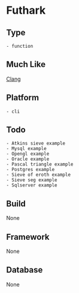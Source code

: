 # Futhark

## Type
	- function
## Much Like
[Clang](CLANG.md)
## Platform
	- cli
## Todo
	- Atkins sieve example
	- Mysql example
	- Opengl example
	- Oracle example
	- Pascal triangle example
	- Postgres example
	- Sieve of eroth example
	- Sieve seg example
	- Sqlserver example
## Build
None
## Framework
None
## Database
None